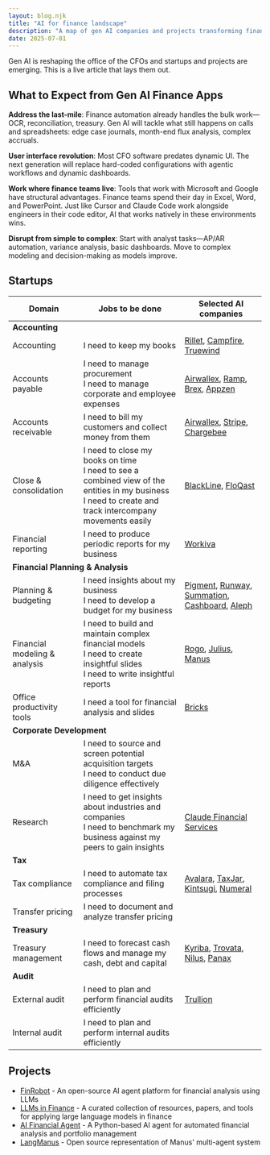 ```yaml
---
layout: blog.njk
title: "AI for finance landscape"
description: "A map of gen AI companies and projects transforming finance teams across accounting, FP&A, corporate development, tax, treasury, and audit functions."
date: 2025-07-01
---
```


Gen AI is reshaping the office of the CFOs and startups and projects are emerging. This is a live article that lays them out.

## What to Expect from Gen AI Finance Apps

**Address the last-mile**: Finance automation already handles the bulk work—OCR, reconciliation, treasury. Gen AI will tackle what still happens on calls and spreadsheets: edge case journals, month-end flux analysis, complex accruals.

**User interface revolution**: Most CFO software predates dynamic UI. The next generation will replace hard-coded configurations with agentic workflows and dynamic dashboards.

**Work where finance teams live**: Tools that work with Microsoft and Google have structural advantages. Finance teams spend their day in Excel, Word, and PowerPoint. Just like Cursor and Claude Code work alongside engineers in their code editor, AI that works natively in these environments wins.

**Disrupt from simple to complex**: Start with analyst tasks—AP/AR automation, variance analysis, basic dashboards. Move to complex modeling and decision-making as models improve.

## Startups

<div class="table-container">
<table>
      <thead>
      <tr>
        <th>Domain</th>
        <th>Jobs to be done</th>
        <th>Selected AI companies</th>
      </tr>
    </thead>
  <tbody>
    <tr class="section-header">
      <td colspan="3"><strong>Accounting</strong></td>
    </tr>
    <tr>
      <td>Accounting</td>
      <td>I need to keep my books</td>
      <td><a href="https://www.rillet.com/" target="_blank" rel="noopener">Rillet</a>, <a href="https://campfire.ai/" target="_blank" rel="noopener">Campfire</a>, <a href="https://truewind.com/" target="_blank" rel="noopener">Truewind</a></td>
    </tr>
    <tr>
      <td>Accounts payable</td>
      <td>I need to manage procurement<br>I need to manage corporate and employee expenses</td>
      <td><a href="https://www.airwallex.com/" target="_blank" rel="noopener">Airwallex</a>, <a href="https://ramp.com/" target="_blank" rel="noopener">Ramp</a>, <a href="https://www.brex.com/" target="_blank" rel="noopener">Brex</a>, <a href="https://www.appzen.com/" target="_blank" rel="noopener">Appzen</a></td>
    </tr>
    <tr>
      <td>Accounts receivable</td>
      <td>I need to bill my customers and collect money from them</td>
      <td><a href="https://www.airwallex.com/" target="_blank" rel="noopener">Airwallex</a>, <a href="https://stripe.com/" target="_blank" rel="noopener">Stripe</a>, <a href="https://www.chargebee.com/" target="_blank" rel="noopener">Chargebee</a></td>
    </tr>
    <tr>
      <td>Close & consolidation</td>
      <td>I need to close my books on time<br>I need to see a combined view of the entities in my business<br>I need to create and track intercompany movements easily</td>
      <td><a href="https://www.blackline.com/" target="_blank" rel="noopener">BlackLine</a>, <a href="https://floqast.com/" target="_blank" rel="noopener">FloQast</a></td>
    </tr>
    <tr>
      <td>Financial reporting</td>
      <td>I need to produce periodic reports for my business</td>
      <td><a href="https://www.workiva.com/" target="_blank" rel="noopener">Workiva</a></td>
    </tr>
    <tr class="section-header">
      <td colspan="3"><strong>Financial Planning & Analysis</strong></td>
    </tr>
    <tr>
      <td>Planning & budgeting</td>
      <td>I need insights about my business<br>I need to develop a budget for my business</td>
      <td><a href="https://www.pigment.com/" target="_blank" rel="noopener">Pigment</a>, <a href="https://runway.com/" target="_blank" rel="noopener">Runway</a>, <a href="https://www.summation.com/" target="_blank" rel="noopener">Summation</a>, <a href="https://cashboard.co/" target="_blank" rel="noopener">Cashboard</a>, <a href="https://www.getaleph.com/" target="_blank" rel="noopener">Aleph</a></td>
    </tr>
    <tr>
      <td>Financial modeling & analysis</td>
      <td>I need to build and maintain complex financial models<br>I need to create insightful slides<br>I need to write insightful reports</td>
      <td><a href="https://rogo.ai/" target="_blank" rel="noopener">Rogo</a>, <a href="https://julius.ai/" target="_blank" rel="noopener">Julius</a>, <a href="https://manus.ai/" target="_blank" rel="noopener">Manus</a></td>
    </tr>
    <tr>
      <td>Office productivity tools</td>
      <td>I need a tool for financial analysis and slides</td>
      <td><a href="https://www.thebricks.com/" target="_blank" rel="noopener">Bricks</a></td>
    </tr>
    <tr class="section-header">
      <td colspan="3"><strong>Corporate Development</strong></td>
    </tr>
    <tr>
      <td>M&A</td>
      <td>I need to source and screen potential acquisition targets<br>I need to conduct due diligence effectively</td>
      <td></td>
    </tr>
    <tr>
      <td>Research</td>
      <td>I need to get insights about industries and companies<br>I need to benchmark my business against my peers to gain insights</td>
      <td><a href="https://www.youtube.com/live/5zd7m3Rh5B0?si=2-aQpuBwOHjYUCkJ&t=1451" target="_blank" rel="noopener">Claude Financial Services</a></td>
    </tr>
    <tr class="section-header">
      <td colspan="3"><strong>Tax</strong></td>
    </tr>
    <tr>
      <td>Tax compliance</td>
      <td>I need to automate tax compliance and filing processes</td>
      <td><a href="https://www.avalara.com/" target="_blank" rel="noopener">Avalara</a>, <a href="https://www.taxjar.com/" target="_blank" rel="noopener">TaxJar</a>, <a href="https://kintsugi.com/" target="_blank" rel="noopener">Kintsugi</a>, <a href="https://www.numeralhq.com/" target="_blank" rel="noopener">Numeral</a></td>
    </tr>
    <tr>
      <td>Transfer pricing</td>
      <td>I need to document and analyze transfer pricing</td>
      <td></td>
    </tr>
    <tr class="section-header">
      <td colspan="3"><strong>Treasury</strong></td>
    </tr>
    <tr>
      <td>Treasury management</td>
      <td>I need to forecast cash flows and manage my cash, debt and capital</td>
              <td><a href="https://www.kyriba.com/" target="_blank" rel="noopener">Kyriba</a>, <a href="https://www.trovata.io/" target="_blank" rel="noopener">Trovata</a>, <a href="https://nilus.com/" target="_blank" rel="noopener">Nilus</a>, <a href="https://panax.ai/" target="_blank" rel="noopener">Panax</a></td>
    </tr>
    <tr class="section-header">
      <td colspan="3"><strong>Audit</strong></td>
    </tr>
    <tr>
      <td>External audit</td>
      <td>I need to plan and perform financial audits efficiently</td>
      <td><a href="https://trullion.com/" target="_blank" rel="noopener">Trullion</a></td>
    </tr>
    <tr>
      <td>Internal audit</td>
      <td>I need to plan and perform internal audits efficiently</td>
      <td></td>
    </tr>
  </tbody>
</table>
</div>

## Projects

* [FinRobot](https://github.com/AI4Finance-Foundation/FinRobot) - An open-source AI agent platform for financial analysis using LLMs
* [LLMs in Finance](https://github.com/hananedupouy/LLMs-in-Finance) - A curated collection of resources, papers, and tools for applying large language models in finance
* [AI Financial Agent](https://github.com/virattt/ai-financial-agent) - A Python-based AI agent for automated financial analysis and portfolio management
* [LangManus](https://github.com/Darwin-lfl/langmanus) - Open source representation of Manus' multi-agent system

